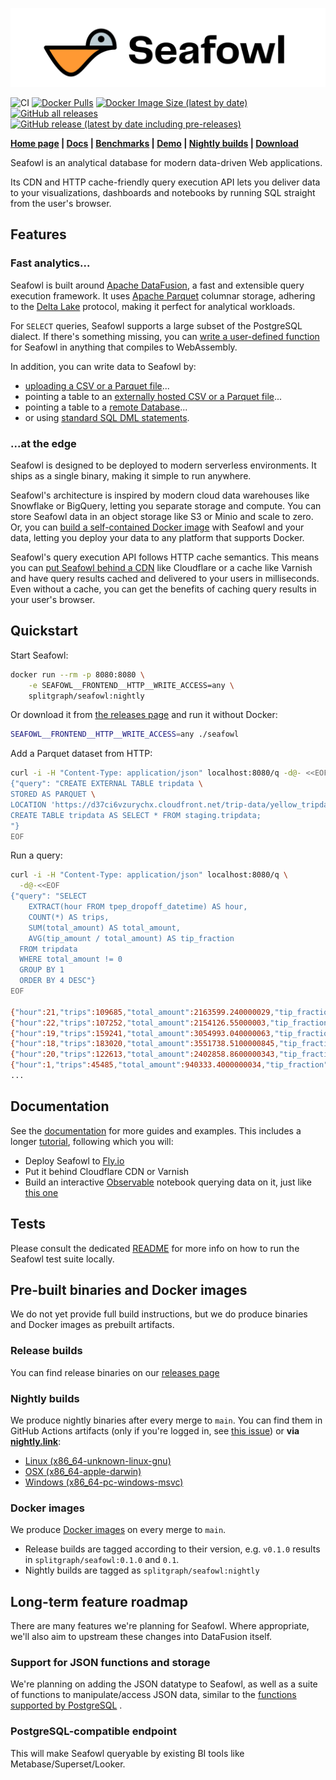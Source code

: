 ![Seafowl](./docs/static/logotype.svg)

![CI](https://github.com/splitgraph/seafowl/workflows/CI/badge.svg)
[![Docker Pulls](https://img.shields.io/docker/pulls/splitgraph/seafowl)](https://hub.docker.com/r/splitgraph/seafowl)
[![Docker Image Size (latest by date)](https://img.shields.io/docker/image-size/splitgraph/seafowl)](https://hub.docker.com/r/splitgraph/seafowl)
[![GitHub all releases](https://img.shields.io/github/downloads/splitgraph/seafowl/total)](https://github.com/splitgraph/seafowl/releases)
[![GitHub release (latest by date including pre-releases)](https://img.shields.io/github/v/release/splitgraph/seafowl?include_prereleases&sort=semver)](https://github.com/splitgraph/seafowl/releases)

**[Home page](https://seafowl.io) |
[Docs](https://www.splitgraph.com/docs/seafowl/getting-started/introduction) |
[Benchmarks](https://observablehq.com/@seafowl/benchmarks) |
[Demo](https://observablehq.com/@seafowl/interactive-visualization-demo) |
[Nightly builds](https://nightly.link/splitgraph/seafowl/workflows/nightly/main) |
[Download](https://github.com/splitgraph/seafowl/releases)**

Seafowl is an analytical database for modern data-driven Web applications.

Its CDN and HTTP cache-friendly query execution API lets you deliver data to your visualizations,
dashboards and notebooks by running SQL straight from the user's browser.

## Features

### Fast analytics...

Seafowl is built around
[Apache DataFusion](https://arrow.apache.org/datafusion/user-guide/introduction.html), a fast and
extensible query execution framework. It uses [Apache Parquet](https://parquet.apache.org/) columnar
storage, adhering to the [Delta Lake](https://delta.io/) protocol, making it perfect for analytical
workloads.

For `SELECT` queries, Seafowl supports a large subset of the PostgreSQL dialect. If there's
something missing, you can
[write a user-defined function](https://splitgraph.com/docs/seafowl/guides/custom-udf-wasm) for
Seafowl in anything that compiles to WebAssembly.

In addition, you can write data to Seafowl by:

- [uploading a CSV or a Parquet file](https://splitgraph.com/docs/seafowl/guides/uploading-csv-parquet)...
- pointing a table to an
  [externally hosted CSV or a Parquet file](https://seafowl.io/docs/guides/csv-parquet-http-external)...
- pointing a table to a [remote Database](https://seafowl.io/docs/guides/remote-tables)...
- or using
  [standard SQL DML statements](https://splitgraph.com/docs/seafowl/guides/writing-sql-queries).

### ...at the edge

Seafowl is designed to be deployed to modern serverless environments. It ships as a single binary,
making it simple to run anywhere.

Seafowl's architecture is inspired by modern cloud data warehouses like Snowflake or BigQuery,
letting you separate storage and compute. You can store Seafowl data in an object storage like S3 or
Minio and scale to zero. Or, you can
[build a self-contained Docker image](https://splitgraph.com/docs/seafowl/guides/baking-dataset-docker-image)
with Seafowl and your data, letting you deploy your data to any platform that supports Docker.

Seafowl's query execution API follows HTTP cache semantics. This means you can
[put Seafowl behind a CDN](https://splitgraph.com/docs/seafowl/guides/querying-cache-cdn) like
Cloudflare or a cache like Varnish and have query results cached and delivered to your users in
milliseconds. Even without a cache, you can get the benefits of caching query results in your user's
browser.

## Quickstart

Start Seafowl:

```bash
docker run --rm -p 8080:8080 \
    -e SEAFOWL__FRONTEND__HTTP__WRITE_ACCESS=any \
    splitgraph/seafowl:nightly
```

Or download it from [the releases page](https://github.com/splitgraph/seafowl/releases) and run it
without Docker:

```bash
SEAFOWL__FRONTEND__HTTP__WRITE_ACCESS=any ./seafowl
```

Add a Parquet dataset from HTTP:

```bash
curl -i -H "Content-Type: application/json" localhost:8080/q -d@- <<EOF
{"query": "CREATE EXTERNAL TABLE tripdata \
STORED AS PARQUET \
LOCATION 'https://d37ci6vzurychx.cloudfront.net/trip-data/yellow_tripdata_2022-01.parquet';
CREATE TABLE tripdata AS SELECT * FROM staging.tripdata;
"}
EOF
```

Run a query:

```bash
curl -i -H "Content-Type: application/json" localhost:8080/q \
  -d@-<<EOF
{"query": "SELECT
    EXTRACT(hour FROM tpep_dropoff_datetime) AS hour,
    COUNT(*) AS trips,
    SUM(total_amount) AS total_amount,
    AVG(tip_amount / total_amount) AS tip_fraction
  FROM tripdata
  WHERE total_amount != 0
  GROUP BY 1
  ORDER BY 4 DESC"}
EOF

{"hour":21,"trips":109685,"total_amount":2163599.240000029,"tip_fraction":0.12642660660636984}
{"hour":22,"trips":107252,"total_amount":2154126.55000003,"tip_fraction":0.12631676747865359}
{"hour":19,"trips":159241,"total_amount":3054993.040000063,"tip_fraction":0.1252992155287979}
{"hour":18,"trips":183020,"total_amount":3551738.5100000845,"tip_fraction":0.1248666037263193}
{"hour":20,"trips":122613,"total_amount":2402858.8600000343,"tip_fraction":0.12414978866883832}
{"hour":1,"trips":45485,"total_amount":940333.4000000034,"tip_fraction":0.12336981088023881}
...
```

## Documentation

See the [documentation](https://www.splitgraph.com/docs/seafowl/getting-started/introduction) for
more guides and examples. This includes a longer
[tutorial](https://www.splitgraph.com/docs/seafowl/getting-started/tutorial-fly-io/introduction),
following which you will:

- Deploy Seafowl to [Fly.io](https://fly.io)
- Put it behind Cloudflare CDN or Varnish
- Build an interactive [Observable](https://observablehq.com) notebook querying data on it, just
  like [this one](https://observablehq.com/@seafowl/interactive-visualization-demo)

## Tests

Please consult the dedicated [README](./tests/README.md) for more info on how to run the Seafowl
test suite locally.

## Pre-built binaries and Docker images

We do not yet provide full build instructions, but we do produce binaries and Docker images as
prebuilt artifacts.

### Release builds

You can find release binaries on our [releases page](https://github.com/splitgraph/seafowl/releases)

### Nightly builds

We produce nightly binaries after every merge to `main`. You can find them in GitHub Actions
artifacts (only if you're logged in, see
[this issue](https://github.com/actions/upload-artifact/issues/51)) or **via
[nightly.link](https://nightly.link/splitgraph/seafowl/workflows/nightly/main)**:

- [Linux (x86_64-unknown-linux-gnu)](https://nightly.link/splitgraph/seafowl/workflows/nightly/main/seafowl-nightly-x86_64-unknown-linux-gnu.zip)
- [OSX (x86_64-apple-darwin)](https://nightly.link/splitgraph/seafowl/workflows/nightly/main/seafowl-nightly-x86_64-apple-darwin.zip)
- [Windows (x86_64-pc-windows-msvc)](https://nightly.link/splitgraph/seafowl/workflows/nightly/main/seafowl-nightly-x86_64-pc-windows-msvc.zip)

### Docker images

We produce [Docker images](https://hub.docker.com/r/splitgraph/seafowl/tags) on every merge to
`main`.

- Release builds are tagged according to their version, e.g. `v0.1.0` results in
  `splitgraph/seafowl:0.1.0` and `0.1`.
- Nightly builds are tagged as `splitgraph/seafowl:nightly`

## Long-term feature roadmap

There are many features we're planning for Seafowl. Where appropriate, we'll also aim to upstream
these changes into DataFusion itself.

### Support for JSON functions and storage

We're planning on adding the JSON datatype to Seafowl, as well as a suite of functions to
manipulate/access JSON data, similar to the
[functions supported by PostgreSQL](https://www.postgresql.org/docs/current/functions-json.html) .

### PostgreSQL-compatible endpoint

This will make Seafowl queryable by existing BI tools like Metabase/Superset/Looker.

